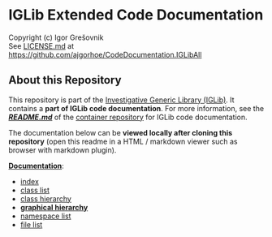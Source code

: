 
# IGLib Extended Code Documentation

Copyright (c) Igor Grešovnik  
See [LICENSE.md](LICENSE.md) at https://github.com/ajgorhoe/CodeDocumentation.IGLibAll

## About this Repository

This repository is part of the [Investigative Generic Library (IGLib)](https://github.com/ajgorhoe/IGLib.modules.IGLibCore/blob/main/README.md). It contains a **part of IGLib code documentation**. For more information, see the ***[README.md](https://github.com/ajgorhoe/CodeDocumentation/blob/main/README.md)*** of the [container repository](https://github.com/ajgorhoe/CodeDocumentation) for IGLib code documentation.

The documentation below can be **viewed locally after cloning this repository** (open this readme in a HTML / markdown viewer such as browser with markdown plugin).

**[Documentation](html/index.html)**:

* [index](html/index.html)
* [class list](html/annotated.html)
* [class hierarchy](html/hierarchy.html)
* **[graphical hierarchy](html/inherits.html)**
* [namespace list](html/namespaces.html)
* [file list](html/files.html)
